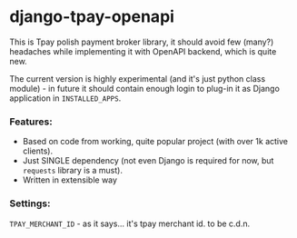 # django-tpay-openapi

This is Tpay polish payment broker library, it should avoid few (many?) headaches while implementing it with OpenAPI backend, which is quite new.

The current version is highly experimental (and it's just python class module) - in future it should contain enough login to plug-in it as Django application in `INSTALLED_APPS`.

### Features:
* Based on code from working, quite popular project (with over 1k active clients).
* Just SINGLE dependency (not even Django is required for now, but `requests` library is a must).
* Written in extensible way

### Settings:
`TPAY_MERCHANT_ID` - as it says... it's tpay merchant id.
to be c.d.n.
